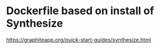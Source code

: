 # Dockerfile based on install of Synthesize

https://graphiteapp.org/quick-start-guides/synthesize.html
